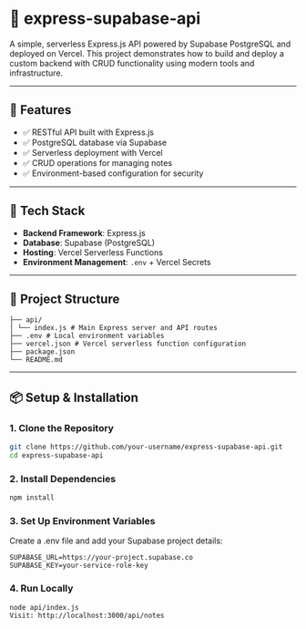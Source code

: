 # 📘 express-supabase-api

A simple, serverless Express.js API powered by Supabase PostgreSQL and deployed on Vercel. This project demonstrates how to build and deploy a custom backend with CRUD functionality using modern tools and infrastructure.

---

## 🚀 Features

- ✅ RESTful API built with Express.js
- ✅ PostgreSQL database via Supabase
- ✅ Serverless deployment with Vercel
- ✅ CRUD operations for managing notes
- ✅ Environment-based configuration for security

---

## 🧱 Tech Stack

- **Backend Framework**: Express.js
- **Database**: Supabase (PostgreSQL)
- **Hosting**: Vercel Serverless Functions
- **Environment Management**: `.env` + Vercel Secrets

---

## 📂 Project Structure

```express-supabase-api/
├── api/
│ └── index.js # Main Express server and API routes
├── .env # Local environment variables
├── vercel.json # Vercel serverless function configuration
├── package.json
└── README.md
```


---

## 📦 Setup & Installation

### 1. Clone the Repository

```bash
git clone https://github.com/your-username/express-supabase-api.git
cd express-supabase-api
```

### 2. Install Dependencies
```bash
npm install
```

### 3. Set Up Environment Variables
Create a .env file and add your Supabase project details:

```env
SUPABASE_URL=https://your-project.supabase.co
SUPABASE_KEY=your-service-role-key
```

### 4. Run Locally

```bash
node api/index.js
Visit: http://localhost:3000/api/notes
```